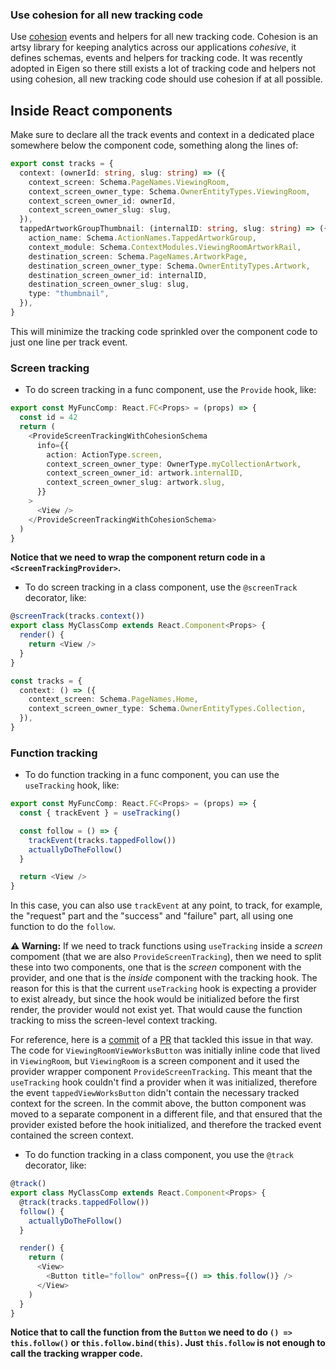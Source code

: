### Use cohesion for all new tracking code

Use [cohesion](https://github.com/artsy/cohesion) events and helpers for all new tracking code. Cohesion is an artsy library for keeping analytics across our applications _cohesive_, it defines schemas, events and helpers for tracking code. It was recently adopted in Eigen so there still exists a lot of tracking code and helpers not using cohesion, all new tracking code should use cohesion if at all possible.

## Inside React components

Make sure to declare all the track events and context in a dedicated place somewhere below the component code, something along the lines of:

```typescript
export const tracks = {
  context: (ownerId: string, slug: string) => ({
    context_screen: Schema.PageNames.ViewingRoom,
    context_screen_owner_type: Schema.OwnerEntityTypes.ViewingRoom,
    context_screen_owner_id: ownerId,
    context_screen_owner_slug: slug,
  }),
  tappedArtworkGroupThumbnail: (internalID: string, slug: string) => ({
    action_name: Schema.ActionNames.TappedArtworkGroup,
    context_module: Schema.ContextModules.ViewingRoomArtworkRail,
    destination_screen: Schema.PageNames.ArtworkPage,
    destination_screen_owner_type: Schema.OwnerEntityTypes.Artwork,
    destination_screen_owner_id: internalID,
    destination_screen_owner_slug: slug,
    type: "thumbnail",
  }),
}
```

This will minimize the tracking code sprinkled over the component code to just one line per track event.

### Screen tracking

- To do screen tracking in a func component, use the `Provide` hook, like:

```typescript
export const MyFuncComp: React.FC<Props> = (props) => {
  const id = 42
  return (
    <ProvideScreenTrackingWithCohesionSchema
      info={{
        action: ActionType.screen,
        context_screen_owner_type: OwnerType.myCollectionArtwork,
        context_screen_owner_id: artwork.internalID,
        context_screen_owner_slug: artwork.slug,
      }}
    >
      <View />
    </ProvideScreenTrackingWithCohesionSchema>
  )
}
```

**Notice that we need to wrap the component return code in a `<ScreenTrackingProvider>`.**

- To do screen tracking in a class component, use the `@screenTrack` decorator, like:

```typescript
@screenTrack(tracks.context())
export class MyClassComp extends React.Component<Props> {
  render() {
    return <View />
  }
}

const tracks = {
  context: () => ({
    context_screen: Schema.PageNames.Home,
    context_screen_owner_type: Schema.OwnerEntityTypes.Collection,
  }),
}
```

### Function tracking

- To do function tracking in a func component, you can use the `useTracking` hook, like:

```typescript
export const MyFuncComp: React.FC<Props> = (props) => {
  const { trackEvent } = useTracking()

  const follow = () => {
    trackEvent(tracks.tappedFollow())
    actuallyDoTheFollow()
  }

  return <View />
}
```

In this case, you can also use `trackEvent` at any point, to track, for example, the "request" part and the "success" and "failure" part, all using one function to do the `follow`.

**⚠️ Warning:**
If we need to track functions using `useTracking` inside a _screen_ compoment (that we are also `ProvideScreenTracking`), then we need to split these into two components, one that is the _screen_ component with the provider, and one that is the _inside_ component with the tracking hook.
The reason for this is that the current `useTracking` hook is expecting a provider to exist already, but since the hook would be initialized before the first render, the provider would not exist yet. That would cause the function tracking to miss the screen-level context tracking.

For reference, here is a [commit](https://github.com/artsy/eigen/pull/3215/commits/1c36dd692d8eb82a2b13354fd9106b8b2d03a05c) of a [PR](https://github.com/artsy/eigen/pull/3215) that tackled this issue in that way. The code for `ViewingRoomViewWorksButton` was initially inline code that lived in `ViewingRoom`, but `ViewingRoom` is a screen component and it used the provider wrapper component `ProvideScreenTracking`. This meant that the `useTracking` hook couldn't find a provider when it was initialized, therefore the event `tappedViewWorksButton` didn't contain the necessary tracked context for the screen. In the commit above, the button component was moved to a separate component in a different file, and that ensured that the provider existed before the hook initialized, and therefore the tracked event contained the screen context.

- To do function tracking in a class component, you use the `@track` decorator, like:

```typescript
@track()
export class MyClassComp extends React.Component<Props> {
  @track(tracks.tappedFollow())
  follow() {
    actuallyDoTheFollow()
  }

  render() {
    return (
      <View>
        <Button title="follow" onPress={() => this.follow()} />
      </View>
    )
  }
}
```

**Notice that to call the function from the `Button` we need to do `() => this.follow()` or `this.follow.bind(this)`. Just `this.follow` is not enough to call the tracking wrapper code.**
